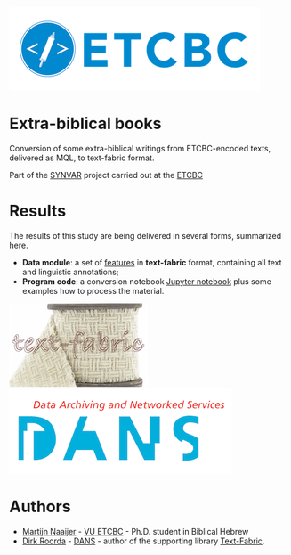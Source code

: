 ![etcbc](programs/images/etcbc.png)

# Extra-biblical books

Conversion of some extra-biblical writings from ETCBC-encoded texts, delivered as MQL, to text-fabric format.

Part of the
[SYNVAR](https://www.nwo.nl/en/research-and-results/research-projects/i/30/9930.html)
project carried out at the 
[ETCBC](http://etcbc.nl)

# Results

The results of this study are being delivered in several forms, summarized here.

* **Data module**: a set of 
  [features](https://github.com/ETCBC/extrabiblical/tree/master/tf)
  in **text-fabric** format, containing all text and linguistic annotations;
* **Program code**: a conversion notebook
  [Jupyter notebook](https://github.com/ETCBC/parallels/tree/master/programs/tfFromMql.ipynb)
  plus some examples how to process the material.

![tf](programs/images/tf-small.png)
![dans](programs/images/dans.png)

# Authors
* [Martijn Naaijer](mailto:m.naaijer@vu.nl) -
  [VU ETCBC](http://etcbc.nl) -
  Ph.D. student in Biblical Hebrew
* [Dirk Roorda](mailto:dirk.roorda@dans.knaw.nl) -
  [DANS](https://dans.knaw.nl/en/front-page?set_language=en) -
  author of the supporting library
  [Text-Fabric](https://github.com/Dans-labs/text-fabric).

